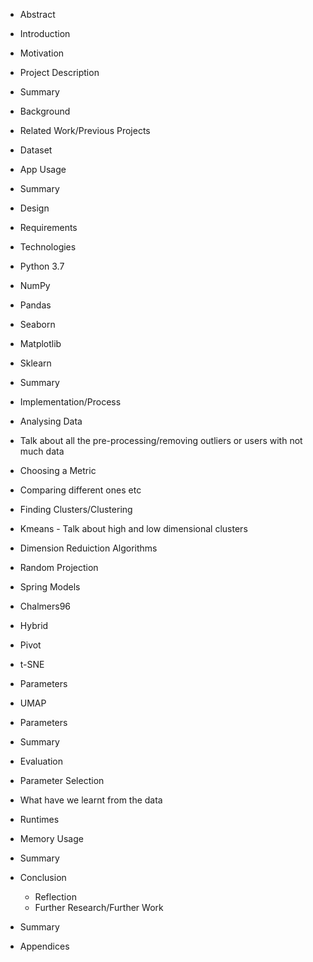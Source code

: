 * Abstract  

* Introduction  
 * Motivation
 * Project Description
 * Summary

* Background  
 * Related Work/Previous Projects
 * Dataset
  * App Usage
 * Summary

* Design  
 * Requirements
 * Technologies
  * Python 3.7
  * NumPy
  * Pandas
  * Seaborn
  * Matplotlib
  * Sklearn
 * Summary

* Implementation/Process  
 * Analysing Data  
  * Talk about all the pre-processing/removing outliers or users with not much data
 * Choosing a Metric  
  * Comparing different ones etc
 * Finding Clusters/Clustering  
  * Kmeans - Talk about high and low dimensional clusters
 * Dimension Reduiction Algorithms  
  * Random Projection
  * Spring Models  
   * Chalmers96  
   * Hybrid
   * Pivot
  * t-SNE  
   * Parameters
  * UMAP  
   * Parameters
 * Summary

* Evaluation  
 * Parameter Selection  
 * What have we learnt from the data  
 * Runtimes
 * Memory Usage
 * Summary

* Conclusion  
  * Reflection
  * Further Research/Further Work  
 * Summary

* Appendices  

